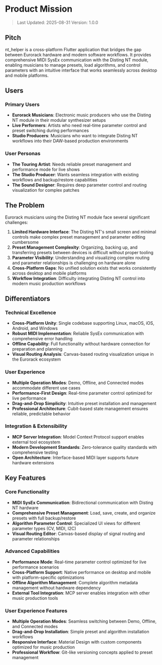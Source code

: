 # Product Mission

> Last Updated: 2025-08-31
> Version: 1.0.0

## Pitch

nt_helper is a cross-platform Flutter application that bridges the gap between Eurorack hardware and modern software workflows. It provides comprehensive MIDI SysEx communication with the Disting NT module, enabling musicians to manage presets, load algorithms, and control parameters with an intuitive interface that works seamlessly across desktop and mobile platforms.

## Users

### Primary Users
- **Eurorack Musicians**: Electronic music producers who use the Disting NT module in their modular synthesizer setups
- **Live Performers**: Artists who need real-time parameter control and preset switching during performances
- **Studio Producers**: Musicians who want to integrate Disting NT workflows into their DAW-based production environments

### User Personas
- **The Touring Artist**: Needs reliable preset management and performance mode for live shows
- **The Studio Producer**: Wants seamless integration with existing workflows and backup/restore capabilities
- **The Sound Designer**: Requires deep parameter control and routing visualization for complex patches

## The Problem

Eurorack musicians using the Disting NT module face several significant challenges:

1. **Limited Hardware Interface**: The Disting NT's small screen and minimal controls make complex preset management and parameter editing cumbersome
2. **Preset Management Complexity**: Organizing, backing up, and transferring presets between devices is difficult without proper tooling
3. **Parameter Visibility**: Understanding and visualizing complex routing and parameter relationships is challenging on hardware alone
4. **Cross-Platform Gaps**: No unified solution exists that works consistently across desktop and mobile platforms
5. **Workflow Integration**: Difficulty integrating Disting NT control into modern music production workflows

## Differentiators

### Technical Excellence
- **Cross-Platform Unity**: Single codebase supporting Linux, macOS, iOS, Android, and Windows
- **Robust MIDI Implementation**: Reliable SysEx communication with comprehensive error handling
- **Offline Capability**: Full functionality without hardware connection for preparation and planning
- **Visual Routing Analysis**: Canvas-based routing visualization unique in the Eurorack ecosystem

### User Experience
- **Multiple Operation Modes**: Demo, Offline, and Connected modes accommodate different use cases
- **Performance-First Design**: Real-time parameter control optimized for live performance
- **Drag-and-Drop Simplicity**: Intuitive preset installation and management
- **Professional Architecture**: Cubit-based state management ensures reliable, predictable behavior

### Integration & Extensibility
- **MCP Server Integration**: Model Context Protocol support enables external tool ecosystem
- **Modern Development Standards**: Zero-tolerance quality standards with comprehensive testing
- **Open Architecture**: Interface-based MIDI layer supports future hardware extensions

## Key Features

### Core Functionality
- **MIDI SysEx Communication**: Bidirectional communication with Disting NT hardware
- **Comprehensive Preset Management**: Load, save, create, and organize presets with full backup/restore
- **Algorithm Parameter Control**: Specialized UI views for different parameter types (CV, MIDI, I2C)
- **Visual Routing Editor**: Canvas-based display of signal routing and parameter relationships

### Advanced Capabilities  
- **Performance Mode**: Real-time parameter control optimized for live performance scenarios
- **Cross-Platform Support**: Native performance on desktop and mobile with platform-specific optimizations
- **Offline Algorithm Management**: Complete algorithm metadata management without hardware dependency
- **External Tool Integration**: MCP server enables integration with other music production tools

### User Experience Features
- **Multiple Operation Modes**: Seamless switching between Demo, Offline, and Connected modes
- **Drag-and-Drop Installation**: Simple preset and algorithm installation workflows
- **Responsive Interface**: Material Design with custom components optimized for music production
- **Professional Workflow**: Git-like versioning concepts applied to preset management